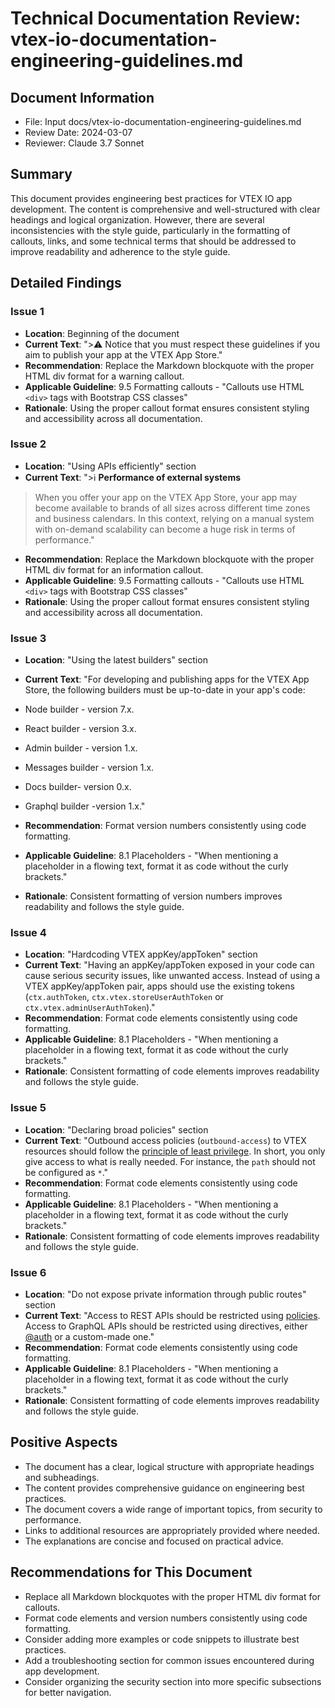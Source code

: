 # Technical Documentation Review: vtex-io-documentation-engineering-guidelines.md

## Document Information
- File: Input docs/vtex-io-documentation-engineering-guidelines.md
- Review Date: 2024-03-07
- Reviewer: Claude 3.7 Sonnet

## Summary
This document provides engineering best practices for VTEX IO app development. The content is comprehensive and well-structured with clear headings and logical organization. However, there are several inconsistencies with the style guide, particularly in the formatting of callouts, links, and some technical terms that should be addressed to improve readability and adherence to the style guide.

## Detailed Findings

### Issue 1
- **Location**: Beginning of the document
- **Current Text**: ">⚠️ Notice that you must respect these guidelines if you aim to publish your app at the VTEX App Store."
- **Recommendation**: Replace the Markdown blockquote with the proper HTML div format for a warning callout.
- **Applicable Guideline**: 9.5 Formatting callouts - "Callouts use HTML `<div>` tags with Bootstrap CSS classes"
- **Rationale**: Using the proper callout format ensures consistent styling and accessibility across all documentation.

### Issue 2
- **Location**: "Using APIs efficiently" section
- **Current Text**: ">ℹ️ **Performance of external systems**
>
>When you offer your app on the VTEX App Store, your app may become available to brands of all sizes across different time zones and business calendars. In this context, relying on a manual system with on-demand scalability can become a huge risk in terms of performance."
- **Recommendation**: Replace the Markdown blockquote with the proper HTML div format for an information callout.
- **Applicable Guideline**: 9.5 Formatting callouts - "Callouts use HTML `<div>` tags with Bootstrap CSS classes"
- **Rationale**: Using the proper callout format ensures consistent styling and accessibility across all documentation.

### Issue 3
- **Location**: "Using the latest builders" section
- **Current Text**: "For developing and publishing apps for the VTEX App Store, the following builders must be up-to-date in your app's code:

- Node builder - version 7.x.
- React builder - version 3.x.
- Admin builder - version 1.x.
- Messages builder - version 1.x.
- Docs builder- version 0.x.
- Graphql builder -version 1.x."
- **Recommendation**: Format version numbers consistently using code formatting.
- **Applicable Guideline**: 8.1 Placeholders - "When mentioning a placeholder in a flowing text, format it as code without the curly brackets."
- **Rationale**: Consistent formatting of version numbers improves readability and follows the style guide.

### Issue 4
- **Location**: "Hardcoding VTEX appKey/appToken" section
- **Current Text**: "Having an appKey/appToken exposed in your code can cause serious security issues, like unwanted access. Instead of using a VTEX appKey/appToken pair, apps should use the existing tokens (`ctx.authToken`,  `ctx.vtex.storeUserAuthToken` or `ctx.vtex.adminUserAuthToken`)."
- **Recommendation**: Format code elements consistently using code formatting.
- **Applicable Guideline**: 8.1 Placeholders - "When mentioning a placeholder in a flowing text, format it as code without the curly brackets."
- **Rationale**: Consistent formatting of code elements improves readability and follows the style guide.

### Issue 5
- **Location**: "Declaring broad policies" section
- **Current Text**: "Outbound access policies (`outbound-access`) to VTEX resources should follow the [principle of least privilege](https://en.wikipedia.org/wiki/Principle_of_least_privilege). In short, you only give access to what is really needed. For instance, the `path` should not be configured as `*`."
- **Recommendation**: Format code elements consistently using code formatting.
- **Applicable Guideline**: 8.1 Placeholders - "When mentioning a placeholder in a flowing text, format it as code without the curly brackets."
- **Rationale**: Consistent formatting of code elements improves readability and follows the style guide.

### Issue 6
- **Location**: "Do not expose private information through public routes" section
- **Current Text**: "Access to REST APIs should be restricted using [policies](https://developers.vtex.com/docs/guides/vtex-io-documentation-policies#resource-based-policies). Access to GraphQL APIs should be restricted using directives, either [@auth](https://github.com/vtex/node-vtex-api/blob/08ea11d380997f5abf02455487b342caa74b2001/src/service/worker/runtime/graphql/schema/schemaDirectives/Auth.ts#L66-L75) or a custom-made one."
- **Recommendation**: Format code elements consistently using code formatting.
- **Applicable Guideline**: 8.1 Placeholders - "When mentioning a placeholder in a flowing text, format it as code without the curly brackets."
- **Rationale**: Consistent formatting of code elements improves readability and follows the style guide.

## Positive Aspects
- The document has a clear, logical structure with appropriate headings and subheadings.
- The content provides comprehensive guidance on engineering best practices.
- The document covers a wide range of important topics, from security to performance.
- Links to additional resources are appropriately provided where needed.
- The explanations are concise and focused on practical advice.

## Recommendations for This Document
- Replace all Markdown blockquotes with the proper HTML div format for callouts.
- Format code elements and version numbers consistently using code formatting.
- Consider adding more examples or code snippets to illustrate best practices.
- Add a troubleshooting section for common issues encountered during app development.
- Consider organizing the security section into more specific subsections for better navigation. 